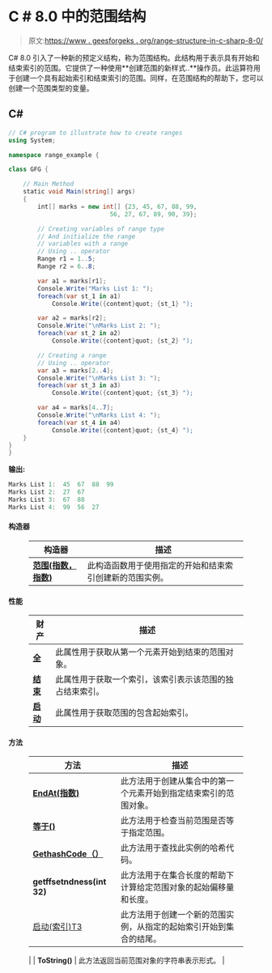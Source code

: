 # C # 8.0 中的范围结构

> 原文:[https://www . geesforgeks . org/range-structure-in-c-sharp-8-0/](https://www.geeksforgeeks.org/range-structure-in-c-sharp-8-0/)

C# 8.0 引入了一种新的预定义结构，称为范围结构。此结构用于表示具有开始和结束索引的范围。它提供了一种使用**创建范围的新样式..**操作员。此运算符用于创建一个具有起始索引和结束索引的范围。同样，在范围结构的帮助下，您可以创建一个范围类型的变量。

## C#

```cs
// C# program to illustrate how to create ranges
using System;

namespace range_example {

class GFG {

    // Main Method
    static void Main(string[] args)
    {
        int[] marks = new int[] {23, 45, 67, 88, 99,
                            56, 27, 67, 89, 90, 39};

        // Creating variables of range type
        // And initialize the range
        // variables with a range
        // Using .. operator
        Range r1 = 1..5;
        Range r2 = 6..8;

        var a1 = marks[r1];
        Console.Write("Marks List 1: ");
        foreach(var st_1 in a1)
            Console.Write({content}quot; {st_1} ");

        var a2 = marks[r2];
        Console.Write("\nMarks List 2: ");
        foreach(var st_2 in a2)
            Console.Write({content}quot; {st_2} ");

        // Creating a range
        // Using .. operator
        var a3 = marks[2..4];
        Console.Write("\nMarks List 3: ");
        foreach(var st_3 in a3)
            Console.Write({content}quot; {st_3} ");

        var a4 = marks[4..7];
        Console.Write("\nMarks List 4: ");
        foreach(var st_4 in a4)
            Console.Write({content}quot; {st_4} ");
    }
}
}
```

**输出:**

```cs
Marks List 1:  45  67  88  99 
Marks List 2:  27  67 
Marks List 3:  67  88 
Marks List 4:  99  56  27
```

#### 构造器

<figure class="table">

| 构造器 | 描述 |
| --- | --- |
| [**范围(指数，指数)**](https://www.geeksforgeeks.org/range-constructor-in-c-sharp/) | 此构造函数用于使用指定的开始和结束索引创建新的范围实例。 |

</figure>

#### 性能

<figure class="table">

| 财产 | 描述 |
| --- | --- |
| [**全**](https://www.geeksforgeeks.org/finding-all-the-elements-of-a-range-from-start-to-end-in-c-sharp/) | 此属性用于获取从第一个元素开始到结束的范围对象。 |
| [**结束**](https://www.geeksforgeeks.org/finding-the-end-index-of-the-specified-range-in-c-sharp/) | 此属性用于获取一个索引，该索引表示该范围的独占结束索引。 |
| [**启动**](https://www.geeksforgeeks.org/finding-the-start-index-of-the-specified-range-in-c-sharp/) | 此属性用于获取范围的包含起始索引。 |

</figure>

#### 方法

<figure class="table">

| 方法 | 描述 |
| --- | --- |
| [**EndAt(指数)**](https://www.geeksforgeeks.org/how-to-create-a-range-to-a-specified-end-in-c-sharp/) | 此方法用于创建从集合中的第一个元素开始到指定结束索引的范围对象。 |
| [**等于()**](https://www.geeksforgeeks.org/check-if-the-given-ranges-are-equal-or-not-in-c-sharp/) | 此方法用于检查当前范围是否等于指定范围。 |
| [**GethashCode（）**](https://www.geeksforgeeks.org/getting-the-hash-code-of-the-specified-range-in-c-sharp/) | 此方法用于查找此实例的哈希代码。 |
| **getffsetndness(int 32)** | 此方法用于在集合长度的帮助下计算给定范围对象的起始偏移量和长度。 |
| [启动(索引)T3](https://www.geeksforgeeks.org/how-to-create-a-range-from-a-specified-start-in-c-sharp/) | 此方法用于创建一个新的范围实例，从指定的起始索引开始到集合的结尾。
 |
| **ToString()** | 此方法返回当前范围对象的字符串表示形式。 |

</figure>